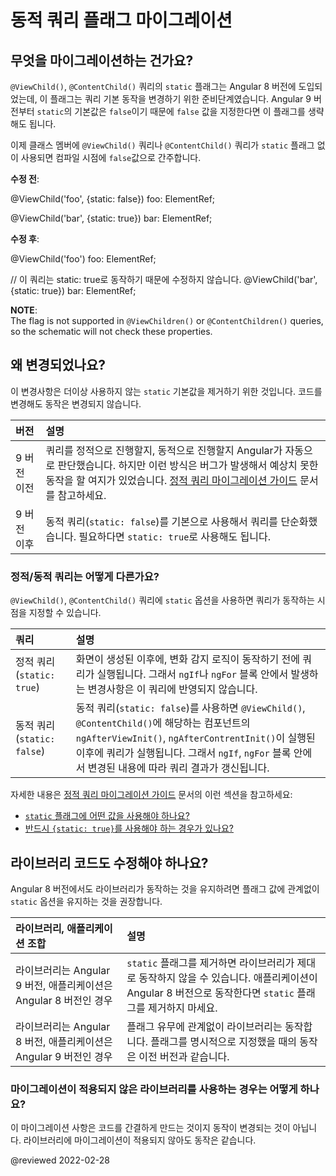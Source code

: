 <!--
# Dynamic queries flag migration
-->
# 동적 쿼리 플래그 마이그레이션

<!--
## What does this migration do?
-->
## 무엇을 마이그레이션하는 건가요?

<!--
In Angular version 8, a schematic added `static` flags to all `@ViewChild()` and `@ContentChild()` queries.
This was the first step towards changing the default behavior.
With version 9, the default value changes to `static: false` and the flag becomes optional.

This schematic scans classes in the compilation and for each class, checks if the members have a `@ViewChild()` or `@ContentChild()` query with the `static` flag set to `false`.
If so, the schematic removes the flag, as it now matches the default.

**Before**:

<code-example format="typescript" language="typescript">

&commat;ViewChild('foo', {static: false}) foo: ElementRef;

&commat;ViewChild('bar', {static: true}) bar: ElementRef;

</code-example>

**After**:

<code-example format="typescript" language="typescript">

&commat;ViewChild('foo') foo: ElementRef;

// this query doesn't change because the static value is true
&commat;ViewChild('bar', {static: true}) bar: ElementRef;

</code-example>

<div class="alert is-helpful">

**NOTE**: <br />
The flag is not supported in `@ViewChildren()` or `@ContentChildren()` queries, so the schematic will not check these properties.

</br>
-->
`@ViewChild()`, `@ContentChild()` 쿼리의 `static` 플래그는 Angular 8 버전에 도입되었는데, 이 플래그는 쿼리 기본 동작을 변경하기 위한 준비단계였습니다.
Angular 9 버전부터 `static`의 기본값은 `false`이기 때문에 `false` 값을 지정한다면 이 플래그를 생략해도 됩니다.

이제 클래스 멤버에 `@ViewChild()` 쿼리나 `@ContentChild()` 쿼리가 `static` 플래그 없이 사용되면 컴파일 시점에 `false`값으로 간주합니다.

**수정 전**:

<code-example format="typescript" language="typescript">

&commat;ViewChild('foo', {static: false}) foo: ElementRef;

&commat;ViewChild('bar', {static: true}) bar: ElementRef;

</code-example>

**수정 후**:

<code-example format="typescript" language="typescript">

&commat;ViewChild('foo') foo: ElementRef;

// 이 쿼리는 static: true로 동작하기 때문에 수정하지 않습니다.
&commat;ViewChild('bar', {static: true}) bar: ElementRef;

</code-example>

<div class="alert is-helpful">

**NOTE**: <br />
The flag is not supported in `@ViewChildren()` or `@ContentChildren()` queries, so the schematic will not check these properties.

</div>


<!--
## Why is this migration necessary?
-->
## 왜 변경되었나요?

<!--
This schematic performs a code cleanup to remove `static` flags that match the default, as they are no longer necessary.
Functionally, the code change should be a noop.

| Versions         | Details |
|:---              |:---     |
| Before version 9 | Angular figured out the static or dynamic nature of a query automatically, based on how the template was written. Looking at templates in this way, however, caused buggy and surprising behavior \(see more about that in the [Static Query Migration Guide](guide/static-query-migration#what-does-this-flag-mean)\). |
| As of version 9  | Angular uses dynamic queries \(`static: false`\) by default, which simplifies queries. Developers can still explicitly set a query to `static: true` if necessary.                                                                                                                                                      |

<div class=" alert is-helpful">

### What is the difference between static and dynamic queries?

The `static` option for `@ViewChild()` and `@ContentChild()` queries determines when the query results become available.

| Queries                             | Details |
|:---                                 |:---     |
| Static queries \(`static: true`\)   | The query resolves once the view has been created, but before change detection runs. The result, though, will never be updated to reflect changes to your view, such as changes to `ngIf` and `ngFor` blocks.                           |
| Dynamic queries \(`static: false`\) | The query resolves after either `ngAfterViewInit()` or `ngAfterContentInit()` for `@ViewChild()` and `@ContentChild()` respectively. The result will be updated for changes to your view, such as changes to `ngIf` and `ngFor` blocks. |

For more information, see the following entries in the [Static Query Migration Guide](guide/static-query-migration):

*   [How do I choose which `static` flag value to use: `true` or `false`?](guide/static-query-migration#how-do-i-choose-which-static-flag-value-to-use-true-or-false)
*   [Is there a case where I should use `{static: true}`?](guide/static-query-migration#is-there-a-case-where-i-should-use-static-true)

</div>
-->
이 변경사항은 더이상 사용하지 않는 `static` 기본값을 제거하기 위한 것입니다.
코드를 변경해도 동작은 변경되지 않습니다.

| 버전      | 설명                                                                                                                                                                              |
|:--------|:--------------------------------------------------------------------------------------------------------------------------------------------------------------------------------|
| 9 버전 이전 | 쿼리를 정적으로 진행할지, 동적으로 진행할지 Angular가 자동으로 판단했습니다. 하지만 이런 방식은 버그가 발생해서 예상치 못한 동작을 할 여지가 있었습니다. [정적 쿼리 마이그레이션 가이드](guide/static-query-migration#what-does-this-flag-mean) 문서를 참고하세요. |
| 9 버전 이후 | 동적 쿼리(`static: false`)를 기본으로 사용해서 쿼리를 단순화했습니다. 필요하다면 `static: true`로 사용해도 됩니다.                                                                                                  |

<div class=" alert is-helpful">

### 정적/동적 쿼리는 어떻게 다른가요?

`@ViewChild()`, `@ContentChild()` 쿼리에 `static` 옵션을 사용하면 쿼리가 동작하는 시점을 지정할 수 있습니다.

| 쿼리                        | 설명                                                                                                                                                                                              |
|:--------------------------|:------------------------------------------------------------------------------------------------------------------------------------------------------------------------------------------------|
| 정적 쿼리 \(`static: true`\)  | 화면이 생성된 이후에, 변화 감지 로직이 동작하기 전에 쿼리가 실행됩니다. 그래서 `ngIf`나 `ngFor` 블록 안에서 발생하는 변경사항은 이 쿼리에 반영되지 않습니다.                                                                                                |
| 동적 쿼리 \(`static: false`\) | 동적 쿼리(`static: false`)를 사용하면 `@ViewChild()`, `@ContentChild()`에 해당하는 컴포넌트의 `ngAfterViewInit()`, `ngAfterContrentInit()`이 실행된 이후에 쿼리가 실행됩니다. 그래서 `ngIf`, `ngFor` 블록 안에서 변경된 내용에 따라 쿼리 결과가 갱신됩니다. |

자세한 내용은 [정적 쿼리 마이그레이션 가이드](guide/static-query-migration) 문서의 이런 섹션을 참고하세요:

*   [`static` 플래그에 어떤 값을 사용해야 하나요?](guide/static-query-migration#how-do-i-choose-which-static-flag-value-to-use-true-or-false)
*   [반드시 `{static: true}`를 사용해야 하는 경우가 있나요?](guide/static-query-migration#is-there-a-case-where-i-should-use-static-true)

</div>


<!--
## What does this mean for libraries?
-->
## 라이브러리 코드도 수정해야 하나요?

<!--
In order to support applications that are still running with version 8, the safest option for libraries is to retain the `static` flag to keep the resolution timing consistent.

| Library and application combination                        | Details |
|:---                                                        |:---   |
| Libraries on version 9 with applications running version 8 | The schematic won't run on libraries. As long as libraries retain their `static` flags from version 8, they should work with apps on 8. |
| Libraries on version 8 with applications running version 9 | Libraries will have explicit flags defined. The behavior with explicit flags has not changed.                                           |
-->
Angular 8 버전에서도 라이브러리가 동작하는 것을 유지하려면 플래그 값에 관계없이 `static` 옵션을 유지하는 것을 권장합니다.

| 라이브러리, 애플리케이션 조합 | 설명                                                                                                 |
|:-----------------------------------------------------------|:---------------------------------------------------------------------------------------------------|
| 라이브러리는 Angular 9 버전, 애플리케이션은 Angular 8 버전인 경우 | `static` 플래그를 제거하면 라이브러리가 제대로 동작하지 않을 수 있습니다. 애플리케이션이 Angular 8 버전으로 동작한다면 `static` 플래그를 제거하지 마세요. |
| 라이브러리는 Angular 8 버전, 애플리케이션은 Angular 9 버전인 경우 | 플래그 유무에 관계없이 라이브러리는 동작합니다. 플래그를 명시적으로 지정했을 때의 동작은 이전 버전과 같습니다.                                     |


<!--
### What about applications using non-migrated libraries?
-->
### 마이그레이션이 적용되지 않은 라이브러리를 사용하는 경우는 어떻게 하나요?

<!--
Because this is a code cleanup that is a noop, non-migrated libraries will work the same either way.
-->
이 마이그레이션 사항은 코드를 간결하게 만드는 것이지 동작이 변경되는 것이 아닙니다.
라이브러리에 마이그레이션이 적용되지 않아도 동작은 같습니다.

<!-- links -->

<!-- external links -->

<!-- end links -->

@reviewed 2022-02-28
